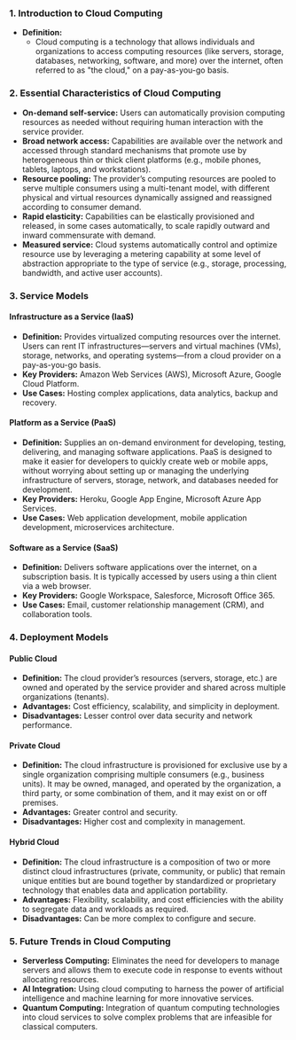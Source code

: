 ### 1\. Introduction to Cloud Computing

- **Definition:**
    - Cloud computing is a technology that allows individuals and organizations to access computing resources (like servers, storage, databases, networking, software, and more) over the internet, often referred to as "the cloud," on a pay-as-you-go basis.

### 2\. Essential Characteristics of Cloud Computing

- **On-demand self-service:** Users can automatically provision computing resources as needed without requiring human interaction with the service provider.
- **Broad network access:** Capabilities are available over the network and accessed through standard mechanisms that promote use by heterogeneous thin or thick client platforms (e.g., mobile phones, tablets, laptops, and workstations).
- **Resource pooling:** The provider’s computing resources are pooled to serve multiple consumers using a multi-tenant model, with different physical and virtual resources dynamically assigned and reassigned according to consumer demand.
- **Rapid elasticity:** Capabilities can be elastically provisioned and released, in some cases automatically, to scale rapidly outward and inward commensurate with demand.
- **Measured service:** Cloud systems automatically control and optimize resource use by leveraging a metering capability at some level of abstraction appropriate to the type of service (e.g., storage, processing, bandwidth, and active user accounts).

### 3\. Service Models

#### Infrastructure as a Service (IaaS)

- **Definition:** Provides virtualized computing resources over the internet. Users can rent IT infrastructures—servers and virtual machines (VMs), storage, networks, and operating systems—from a cloud provider on a pay-as-you-go basis.
- **Key Providers:** Amazon Web Services (AWS), Microsoft Azure, Google Cloud Platform.
- **Use Cases:** Hosting complex applications, data analytics, backup and recovery.

#### Platform as a Service (PaaS)

- **Definition:** Supplies an on-demand environment for developing, testing, delivering, and managing software applications. PaaS is designed to make it easier for developers to quickly create web or mobile apps, without worrying about setting up or managing the underlying infrastructure of servers, storage, network, and databases needed for development.
- **Key Providers:** Heroku, Google App Engine, Microsoft Azure App Services.
- **Use Cases:** Web application development, mobile application development, microservices architecture.

#### Software as a Service (SaaS)

- **Definition:** Delivers software applications over the internet, on a subscription basis. It is typically accessed by users using a thin client via a web browser.
- **Key Providers:** Google Workspace, Salesforce, Microsoft Office 365.
- **Use Cases:** Email, customer relationship management (CRM), and collaboration tools.

### 4\. Deployment Models

#### Public Cloud

- **Definition:** The cloud provider’s resources (servers, storage, etc.) are owned and operated by the service provider and shared across multiple organizations (tenants).
- **Advantages:** Cost efficiency, scalability, and simplicity in deployment.
- **Disadvantages:** Lesser control over data security and network performance.

#### Private Cloud

- **Definition:** The cloud infrastructure is provisioned for exclusive use by a single organization comprising multiple consumers (e.g., business units). It may be owned, managed, and operated by the organization, a third party, or some combination of them, and it may exist on or off premises.
- **Advantages:** Greater control and security.
- **Disadvantages:** Higher cost and complexity in management.

#### Hybrid Cloud

- **Definition:** The cloud infrastructure is a composition of two or more distinct cloud infrastructures (private, community, or public) that remain unique entities but are bound together by standardized or proprietary technology that enables data and application portability.
- **Advantages:** Flexibility, scalability, and cost efficiencies with the ability to segregate data and workloads as required.
- **Disadvantages:** Can be more complex to configure and secure.

### 5\. Future Trends in Cloud Computing

- **Serverless Computing:** Eliminates the need for developers to manage servers and allows them to execute code in response to events without allocating resources.
- **AI Integration:** Using cloud computing to harness the power of artificial intelligence and machine learning for more innovative services.
- **Quantum Computing:** Integration of quantum computing technologies into cloud services to solve complex problems that are infeasible for classical computers.